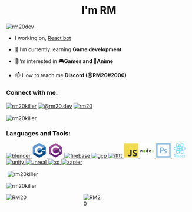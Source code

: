 <h1 align="center">I'm RM</h1>
<p align="left"> <a href="https://twitter.com/rm20killer" target="blank"><img src="https://img.shields.io/twitter/follow/rm20dev?logo=twitter&style=for-the-badge" alt="rm20dev" /></a> </p>

- I working on, [React bot](https://github.com/rm20killer/react-bot)

- 🌱 I’m currently learning **Game development**

- 🌸I’m interested in **🎮Games and 🗾Anime**

- 📫 How to reach me **Discord (@RM20#2000)**

<h3 align="left">Connect with me:</h3>
<p align="left">
<a href="https://twitter.com/rm20killer" target="blank"><img align="center" src="https://raw.githubusercontent.com/rahuldkjain/github-profile-readme-generator/master/src/images/icons/Social/twitter.svg" alt="rm20killer" height="30" width="40" /></a>
<a href="https://instagram.com/rm20.dev" target="blank"><img align="center" src="https://raw.githubusercontent.com/rahuldkjain/github-profile-readme-generator/master/src/images/icons/Social/instagram.svg" alt="@rm20.dev" height="30" width="40" /></a>
<a href="https://www.youtube.com/channel/UCtlWv2sgER00ueEmGlZZAXQ" target="blank"><img align="center" src="https://raw.githubusercontent.com/rahuldkjain/github-profile-readme-generator/master/src/images/icons/Social/youtube.svg" alt="rm20" height="30" width="40" /></a>
</p>

<p><img align="center" src="https://github-readme-stats.vercel.app/api/top-langs?username=rm20killer&show_icons=true&locale=en&layout=compact" alt="rm20killer" /></p>

<h3 align="left">Languages and Tools:</h3>
<p align="left"> <a href="https://www.blender.org/" target="_blank" rel="noreferrer"> <img src="https://download.blender.org/branding/community/blender_community_badge_white.svg" alt="blender" width="40" height="40"/> </a> <a href="https://www.w3schools.com/cpp/" target="_blank" rel="noreferrer"> <img src="https://raw.githubusercontent.com/devicons/devicon/master/icons/cplusplus/cplusplus-original.svg" alt="cplusplus" width="40" height="40"/> </a> <a href="https://www.w3schools.com/cs/" target="_blank" rel="noreferrer"> <img src="https://raw.githubusercontent.com/devicons/devicon/master/icons/csharp/csharp-original.svg" alt="csharp" width="40" height="40"/> </a> <a href="https://firebase.google.com/" target="_blank" rel="noreferrer"> <img src="https://www.vectorlogo.zone/logos/firebase/firebase-icon.svg" alt="firebase" width="40" height="40"/> </a> <a href="https://cloud.google.com" target="_blank" rel="noreferrer"> <img src="https://www.vectorlogo.zone/logos/google_cloud/google_cloud-icon.svg" alt="gcp" width="40" height="40"/> </a> <a href="https://ifttt.com/" target="_blank" rel="noreferrer"> <img src="https://www.vectorlogo.zone/logos/ifttt/ifttt-ar21.svg" alt="ifttt" width="40" height="40"/> </a> <a href="https://developer.mozilla.org/en-US/docs/Web/JavaScript" target="_blank" rel="noreferrer"> <img src="https://raw.githubusercontent.com/devicons/devicon/master/icons/javascript/javascript-original.svg" alt="javascript" width="40" height="40"/> </a> <a href="https://nodejs.org" target="_blank" rel="noreferrer"> <img src="https://raw.githubusercontent.com/devicons/devicon/master/icons/nodejs/nodejs-original-wordmark.svg" alt="nodejs" width="40" height="40"/> </a> <a href="https://www.photoshop.com/en" target="_blank" rel="noreferrer"> <img src="https://raw.githubusercontent.com/devicons/devicon/master/icons/photoshop/photoshop-line.svg" alt="photoshop" width="40" height="40"/> </a> <a href="https://reactjs.org/" target="_blank" rel="noreferrer"> <img src="https://raw.githubusercontent.com/devicons/devicon/master/icons/react/react-original-wordmark.svg" alt="react" width="40" height="40"/> </a> <a href="https://unity.com/" target="_blank" rel="noreferrer"> <img src="https://www.vectorlogo.zone/logos/unity3d/unity3d-icon.svg" alt="unity" width="40" height="40"/> </a> <a href="https://unrealengine.com/" target="_blank" rel="noreferrer"> <img src="https://raw.githubusercontent.com/kenangundogan/fontisto/036b7eca71aab1bef8e6a0518f7329f13ed62f6b/icons/svg/brand/unreal-engine.svg" alt="unreal" width="40" height="40"/> </a> <a href="https://www.adobe.com/products/xd.html" target="_blank" rel="noreferrer"> <img src="https://cdn.worldvectorlogo.com/logos/adobe-xd.svg" alt="xd" width="40" height="40"/> </a> <a href="https://zapier.com" target="_blank" rel="noreferrer"> <img src="https://www.vectorlogo.zone/logos/zapier/zapier-icon.svg" alt="zapier" width="40" height="40"/> </a> </p>

<p>&nbsp;<img align="center" src="https://github-readme-stats.vercel.app/api?username=rm20killer&show_icons=true&locale=en" alt="rm20killer" /></p>

<p><img align="center" src="https://github-readme-streak-stats.herokuapp.com/?user=rm20killer&" alt="rm20killer" /></p>


<p><a href="https://www.buymeacoffee.com/RM20"> <img align="left" src="https://cdn.buymeacoffee.com/buttons/v2/default-yellow.png" height="50" width="210" alt="RM20" /></a>
<p><a href="https://ko-fi.com/rm20_"> <img align="left" src="https://uploads-ssl.webflow.com/5c14e387dab576fe667689cf/61e1116779fc0a9bd5bdbcc7_Frame%206.png" height="50" width="50" alt="RM20" /></a>
</p><br><br>

<!---
rm20killer/rm20killer is a ✨ special ✨ repository because its `README.md` (this file) appears on your GitHub profile.
You can click the Preview link to take a look at your changes.
--->

